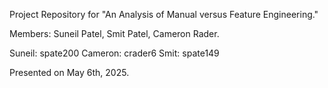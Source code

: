 Project Repository for "An Analysis of Manual versus Feature Engineering."

Members: Suneil Patel, Smit Patel, Cameron Rader.

Suneil: spate200
Cameron: crader6
Smit: spate149

Presented on May 6th, 2025.
